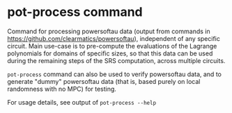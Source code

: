 # pot-process command

Command for processing powersoftau data (output from commands in
https://github.com/clearmatics/powersoftau), independent of any
specific circuit. Main use-case is to pre-compute the evaluations of
the Lagrange polynomials for domains of specific sizes, so that this
data can be used during the remaining steps of the SRS computation,
across multiple circuits.

`pot-process` command can also be used to verify powersoftau data, and
to generate "dummy" powersoftau data (that is, based purely on local
randomness with no MPC) for testing.

For usage details, see output of `pot-process --help`
